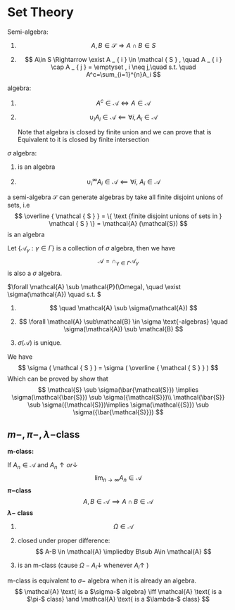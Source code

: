 # Set Theory

Semi-algebra:

1. $$
   A , B \in \mathcal { S } \Rightarrow A\cap B \in S
   $$

2. $$
   A\in S \Rightarrow \exist A _ { i } \in \mathcal { S } , \quad A _ { i } \cap A _ { j } = \emptyset , i \neq j,\quad s.t.  \quad A^c=\sum_{i=1}^{n}A_i
   $$

algebra:

1. $$
   A^c \in \mathcal{A} \iff A\in \mathcal{A}
   $$

2. $$
   \cup_i A_i \in \mathcal{A} \impliedby \forall i,  A_i\in\mathcal{A}
   $$

   Note that algebra is closed by finite union and we can prove that is Equivalent   to it is closed by finite intersection

$\sigma$ algebra:

1.  is an algebra

2. $$
   \cup_i^\infty A_i\in \mathcal{A} \impliedby \forall i,\ A_i\in \mathcal{A}
   $$



a semi-algebra $\mathcal{S}$ can generate algebras by take all finite  disjoint unions of sets, i.e
$$
\overline { \mathcal { S } } = \{ \text {finite disjoint unions of sets in } \mathcal { S } \} = \mathcal{A} (\mathcal{S})
$$
is an algebra



Let $\left\{ \mathcal { A } _ { \gamma } : \gamma \in \Gamma \right\}$ is a collection of  $\sigma$ algebra, then we have 
$$
\mathcal { A } = \cap _ { \gamma \in \Gamma } \mathcal { A } _ { \gamma }
$$
is also  a $\sigma$ algebra.



$\forall \mathcal{A} \sub \mathcal{P}(\Omega), \quad \exist \sigma(\mathcal{A}) \quad s.t. $ 

1. $$
   \quad \mathcal{A} \sub \sigma(\mathcal{A})
   $$

2. $$
   \forall \mathcal{A} \sub\mathcal{B} \in \sigma \text{-algebras} \quad \sigma(\mathcal{A}) \sub \mathcal{B}
   $$

3.  $\sigma(\mathcal{A})$ is unique.



We have 
$$
\sigma ( \mathcal { S } ) = \sigma ( \overline { \mathcal { S } } )
$$
Which can be proved by show that
$$
\mathcal{S} \sub \sigma(\bar{\mathcal{S}}) \implies \sigma(\mathcal{\bar{S}}) \sub \sigma({\mathcal{S}})\\
\mathcal{\bar{S}} \sub \sigma({\mathcal{S}})\implies \sigma(\mathcal{{S}}) \sub \sigma({\bar{\mathcal{S}}})
$$

## $m-,\pi-,\lambda-$class 

**m-class:**

If $A_n\in\mathcal{A}$ and $A_n\uparrow or \downarrow$
$$
\lim_{n\to\infty}A_n\in \mathcal{A}
$$
**$\pi-$class** 
$$
A,B\in \mathcal{A} \implies A\cap B\in \mathcal{A}
$$
**$\lambda-$ class**

1. $$
   \Omega \in \mathcal{A}
   $$

2.  closed under proper difference:
   $$
   A-B \in \mathcal{A} \impliedby B\sub A\in \mathcal{A}
   $$

3.  is an m-class (cause $\Omega-A_i \downarrow$ whenever $A_i \uparrow$ )



m-class is equivalent to $\sigma-$ algebra when it is already an algebra.
$$
\mathcal{A} \text{ is a $\sigma-$ algebra} \iff \mathcal{A} \text{ is a $\pi-$ class} \and \mathcal{A} \text{ is a $\lambda-$ class}
$$
